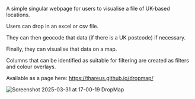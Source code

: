 A simple singular webpage for users to visualise a file of UK-based locations.

Users can drop in an excel or csv file.

They can then geocode that data (if there is a UK postcode) if necessary.

Finally, they can visualise that data on a map.

Columns that can be identified as suitable for filtering are created as filters and colour overlays.

Available as a page here:  https://thareus.github.io/dropmap/

![Screenshot 2025-03-31 at 17-00-19 DropMap](https://github.com/user-attachments/assets/4730fa19-4500-4497-8bad-0445fb3bfd54)
